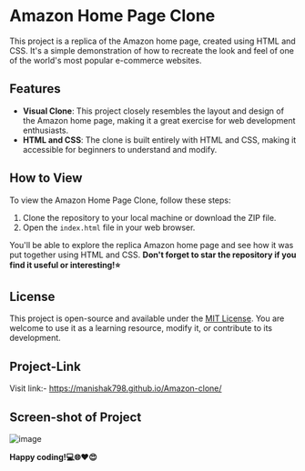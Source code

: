 # Amazon Home Page Clone

This project is a replica of the Amazon home page, created using HTML and CSS. It's a simple demonstration of how to recreate the look and feel of one of the world's most popular e-commerce websites.

## Features

- **Visual Clone**: This project closely resembles the layout and design of the Amazon home page, making it a great exercise for web development enthusiasts.
- **HTML and CSS**: The clone is built entirely with HTML and CSS, making it accessible for beginners to understand and modify.

## How to View

To view the Amazon Home Page Clone, follow these steps:

1. Clone the repository to your local machine or download the ZIP file.
2. Open the `index.html` file in your web browser.

You'll be able to explore the replica Amazon home page and see how it was put together using HTML and CSS.
**Don't forget to star the repository if you find it useful or interesting!⭐**

## License

This project is open-source and available under the [MIT License](LICENSE). You are welcome to use it as a learning resource, modify it, or contribute to its development.

## Project-Link
Visit link:- https://manishak798.github.io/Amazon-clone/

## Screen-shot of Project

![image](https://github.com/Manishak798/Amazon-clone/assets/90680330/d1db9701-90fc-4cec-a9ed-02822a5715dd) 

**Happy coding!💻🌐❤️😍**
